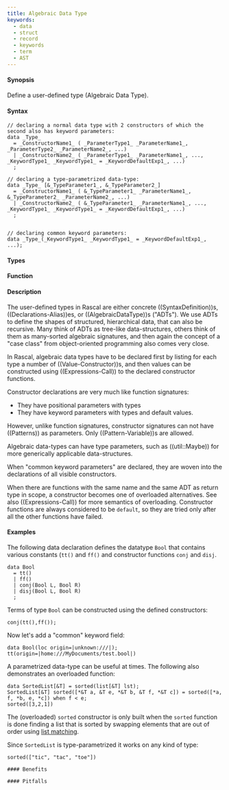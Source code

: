 ```yaml
---
title: Algebraic Data Type
keywords:
  - data
  - struct
  - record
  - keywords
  - term
  - AST
---
```


#### Synopsis

Define a user-defined type (Algebraic Data Type).

#### Syntax

```rascal
// declaring a normal data type with 2 constructors of which the second also has keyword parameters:
data _Type_
  = _ConstructorName1_ ( _ParameterType1_ _ParameterName1_, _ParameterType2_ _ParameterName2_, ...)
  | _ConstructorName2_ ( _ParameterType1_ _ParameterName1_, ..., _KeywordType1_ _KeywordType1_ = _KeywordDefaultExp1_, ...)
  ;

// declaring a type-parametrized data-type:
data _Type_ [&_TypeParameter1_, &_TypeParameter2_]
  = _ConstructorName1_ ( &_TypeParameter1_ _ParameterName1_, &_TypeParameter2_ _ParameterName2_, ...)
  | _ConstructorName2_ ( &_TypeParameter1_ _ParameterName1_, ..., _KeywordType1_ _KeywordType1_ = _KeywordDefaultExp1_, ...)
  ;  


// declaring common keyword parameters:
data _Type_(_KeywordType1_ _KeywordType1_ = _KeywordDefaultExp1_, ...);
```

#### Types

#### Function

#### Description

The user-defined types in Rascal are either concrete ((SyntaxDefinition))s, ((Declarations-Alias))es, or ((AlgebraicDataType))s ("ADTs"). We use ADTs to define the shapes of structured, hierarchical data, that can also be recursive. Many think of ADTs as tree-like data-structures, others think of them as many-sorted algebraic signatures, and then again the concept of a "case class" from object-oriented programming also comes very close.

In Rascal, algebraic data types have to be declared first by listing for each type a number of ((Value-Constructor))s, and then values can be constructed using ((Expressions-Call)) to the declared constructor functions.

Constructor declarations are very much like function signatures:
* They have positional parameters with types
* They have keyword parameters with types and default values.

However, unlike function signatures, constructor signatures can not have ((Patterns)) as parameters. Only ((Pattern-Variable))s are allowed.

Algebraic data-types can have type parameters, such as ((util::Maybe)) for more generically applicable data-structures.

When "common keyword parameters" are declared, they are woven into the declarations of all visible constructors.

When there are functions with the same name and the same ADT as return type in scope, a constructor becomes
one of overloaded alternatives. See also ((Expressions-Call)) for more semantics of overloading. Constructor
functions are always considered to be `default`, so they are tried only after all the other functions have failed.

#### Examples

The following data declaration defines the datatype `Bool` that contains various constants (`tt()` and `ff()`
and constructor functions `conj` and `disj`.
```rascal-shell,continue
data Bool 
  = tt() 
  | ff() 
  | conj(Bool L, Bool R)  
  | disj(Bool L, Bool R)
  ;
```
 
Terms of type `Bool` can be constructed using the defined constructors:
```rascal-shell,continue
conj(tt(),ff());
```

Now let's add a "common" keyword field:
```rascal,continue
data Bool(loc origin=|unknown:///|);
tt(origin=|home:///MyDocuments/test.bool|)
```

A parametrized data-type can be useful at times. The following
also demonstrates an overloaded function:

```rascal-shell
data SortedList[&T] = sorted(list[&T] lst);
SortedList[&T] sorted([*&T a, &T e, *&T b, &T f, *&T c]) = sorted([*a, f, *b, e, *c]) when f < e;
sorted([3,2,1])
```

The (overloaded) `sorted` constructor is only built when the `sorted` function is done finding a list that is sorted
by swapping elements that are out of order using [list matching]((Patterns-List)). 

Since `SortedList` is type-parametrized it works on any kind of type:
```rascal-shell,continue
sorted(["tic", "tac", "toe"])

#### Benefits

#### Pitfalls


